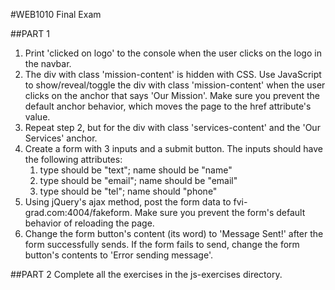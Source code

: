 #WEB1010 Final Exam

##PART 1

1. Print 'clicked on logo' to the console when the user clicks on the logo in the navbar.
2. The div with class 'mission-content' is hidden with CSS. Use JavaScript to
   show/reveal/toggle the div with class 'mission-content' when the user
   clicks on the anchor that says 'Our Mission'. Make sure you prevent the default
   anchor behavior, which moves the page to the href attribute's value.
3. Repeat step 2, but for the div with class 'services-content' and the
   'Our Services' anchor.
4. Create a form with 3 inputs and a submit button. The inputs should have the
   following attributes:
    1. type should be "text"; name should be "name"
    2. type should be "email"; name should be "email"
    3. type should be "tel"; name should "phone"
5. Using jQuery's ajax method, post the form data to fvi-grad.com:4004/fakeform. Make
   sure you prevent the form's default behavior of reloading the page.
6. Change the form button's content (its word) to 'Message Sent!' after the form
   successfully sends. If the form fails to send, change the form button's contents
   to 'Error sending message'.

##PART 2
Complete all the exercises in the js-exercises directory.
